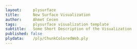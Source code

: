 ```yaml
---
layout:     plysurface
title:      New Surface Visualization
author:     Ahmet Cecen
tags: 		plysurface visualization template
subtitle:   Some Short Description of the Visualization
published: false
plydata: 	/ply/ChunkColoredWeb.ply
---
```

